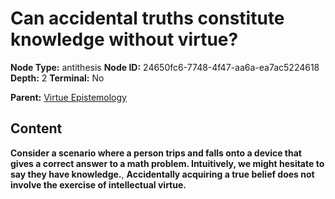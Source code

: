 # Can accidental truths constitute knowledge without virtue?

**Node Type:** antithesis
**Node ID:** 24650fc6-7748-4f47-aa6a-ea7ac5224618
**Depth:** 2
**Terminal:** No

**Parent:** [Virtue Epistemology](virtue-epistemology.md)

## Content

**Consider a scenario where a person trips and falls onto a device that gives a correct answer to a math problem. Intuitively, we might hesitate to say they have knowledge.**, **Accidentally acquiring a true belief does not involve the exercise of intellectual virtue.**
